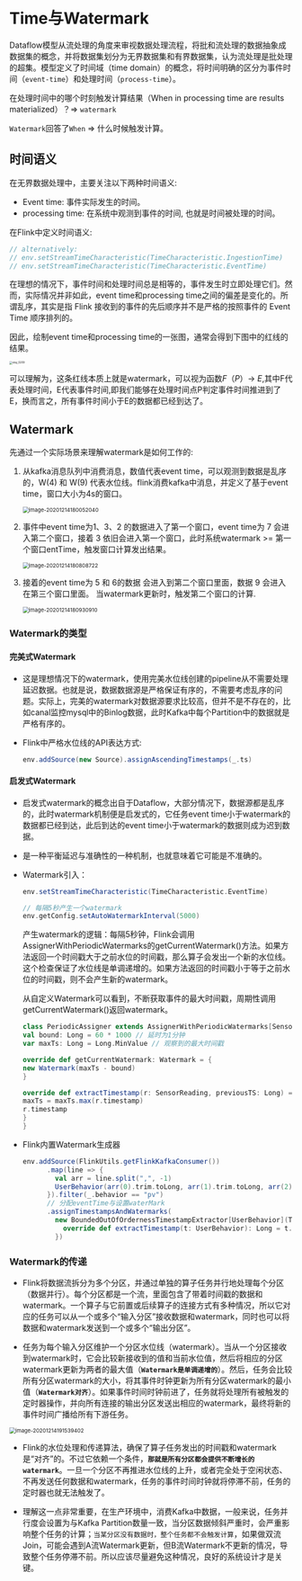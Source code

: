 # Time与Watermark

Dataflow模型从流处理的角度来审视数据处理流程，将批和流处理的数据抽象成数据集的概念，并将数据集划分为无界数据集和有界数据集，认为流处理是批处理的超集。模型定义了时间域（time domain）的概念，将时间明确的区分为事件时间（`event-time`）和处理时间（`process-time`）。

在处理时间中的哪个时刻触发计算结果（When in processing time are results materialized）？=> `watermark`

`Watermark`回答了`When` => 什么时候触发计算。



## 时间语义

在无界数据处理中，主要关注以下两种时间语义:

- Event time: 事件实际发生的时间。
- processing time: 在系统中观测到事件的时间, 也就是时间被处理的时间。

在Flink中定义时间语义:

```scala
// alternatively:
// env.setStreamTimeCharacteristic(TimeCharacteristic.IngestionTime)
// env.setStreamTimeCharacteristic(TimeCharacteristic.EventTime)
```



在理想的情况下，事件时间和处理时间总是相等的，事件发生时立即处理它们。然而，实际情况并非如此，event time和processing time之间的偏差是变化的。所谓乱序，其实是指 Flink 接收到的事件的先后顺序并不是严格的按照事件的 Event Time 顺序排列的。

因此，绘制event time和processing time的一张图，通常会得到下图中的红线的结果。

<img src="Time与Watermark.assets/stsy_0209-20201214172457146.png" alt="stsy_0209" style="zoom:33%;" />

可以理解为，这条红线本质上就是watermark，可以视为函数*F*（*P*）→ *E*,其中F代表处理时间，E代表事件时间,即我们能够在处理时间点P判定事件时间推进到了E，换而言之，所有事件时间小于E的数据都已经到达了。

## Watermark

先通过一个实际场景来理解watermark是如何工作的:

1. 从kafka消息队列中消费消息，数值代表event time，可以观测到数据是乱序的，W(4) 和 W(9) 代表水位线。flink消费kafka中消息，并定义了基于event time，窗口大小为4s的窗口。

   <img src="Time与Watermark.assets/image-20201214180052040.png" alt="image-20201214180052040" style="zoom:67%;" />

2. 事件中event time为1、3、2 的数据进入了第一个窗口，event time为 7 会进入第二个窗口，接着 3 依旧会进入第一个窗口，此时系统watermark >= 第一个窗口entTime，触发窗口计算发出结果。

   <img src="Time与Watermark.assets/image-20201214180808722.png" alt="image-20201214180808722" style="zoom:67%;" />

3. 接着的event time为 5 和 6的数据 会进入到第二个窗口里面，数据 9 会进入在第三个窗口里面。 当watermark更新时，触发第二个窗口的计算.

   <img src="Time与Watermark.assets/image-20201214180930910.png" alt="image-20201214180930910" style="zoom:67%;" />

### Watermark的类型

#### 完美式Watermark

- 这是理想情况下的watermark，使用完美水位线创建的pipeline从不需要处理延迟数据。也就是说，数据数据源是严格保证有序的，不需要考虑乱序的问题。实际上，完美的watermark对数据源要求比较高，但并不是不存在的，比如canal监控mysql中的Binlog数据，此时Kafka中每个Partition中的数据就是严格有序的。

- Flink中严格水位线的API表达方式:

  ```scala
  env.addSource(new Source).assignAscendingTimestamps(_.ts)
  ```

  

#### 启发式Watermark

- 启发式watermark的概念出自于Dataflow，大部分情况下，数据源都是乱序的，此时watermark机制便是启发式的，它任务event time小于watermark的数据都已经到达，此后到达的event time小于watermark的数据则成为迟到数据。
- 是一种平衡延迟与准确性的一种机制，也就意味着它可能是不准确的。

- Watermark引入：

  ```scala
  env.setStreamTimeCharacteristic(TimeCharacteristic.EventTime)
  
  // 每隔5秒产生一个watermark
  env.getConfig.setAutoWatermarkInterval(5000)
  ```

  产生watermark的逻辑：每隔5秒钟，Flink会调用AssignerWithPeriodicWatermarks的getCurrentWatermark()方法。如果方法返回一个时间戳大于之前水位的时间戳，那么算子会发出一个新的水位线。这个检查保证了水位线是单调递增的。如果方法返回的时间戳小于等于之前水位的时间戳，则不会产生新的watermark。

  从自定义Watermark可以看到，不断获取事件的最大时间戳，周期性调用getCurrentWatermark()返回watermark。

  ```scala
  class PeriodicAssigner extends AssignerWithPeriodicWatermarks[SensorReading] {
  val bound: Long = 60 * 1000 // 延时为1分钟
  var maxTs: Long = Long.MinValue // 观察到的最大时间戳
  
  override def getCurrentWatermark: Watermark = {
  new Watermark(maxTs - bound)
  }
  
  override def extractTimestamp(r: SensorReading, previousTS: Long) = {
  maxTs = maxTs.max(r.timestamp)
  r.timestamp
  }
  }
  ```

- Flink内置Watermark生成器

  ```scala
  env.addSource(FlinkUtils.getFlinkKafkaConsumer())
        .map(line => {
          val arr = line.split(",", -1)
          UserBehavior(arr(0).trim.toLong, arr(1).trim.toLong, arr(2).trim.toInt, arr(3), arr(4).toLong)
        }).filter(_.behavior == "pv")
        // 分配eventTime与设置waterMark
        .assignTimestampsAndWatermarks(
          new BoundedOutOfOrdernessTimestampExtractor[UserBehavior](Time.seconds(2)) { //设置延时时长
            override def extractTimestamp(t: UserBehavior): Long = t.timestamp
          })
  ```

  

### Watermark的传递

- Flink将数据流拆分为多个分区，并通过单独的算子任务并行地处理每个分区（数据并行）。每个分区都是一个流，里面包含了带着时间戳的数据和watermark。一个算子与它前置或后续算子的连接方式有多种情况，所以它对应的任务可以从一个或多个“输入分区”接收数据和watermark，同时也可以将数据和watermark发送到一个或多个“输出分区”。

- 任务为每个输入分区维护一个分区水位线（watermark）。当从一个分区接收到watermark时，它会比较新接收到的值和当前水位值，然后将相应的分区watermark更新为两者的最大值（**`Watermark是单调递增的`**）。然后，任务会比较所有分区watermark的大小，将其事件时钟更新为所有分区watermark的最小值（**`Watermark对齐`**）。如果事件时间时钟前进了，任务就将处理所有被触发的定时器操作，并向所有连接的输出分区发送出相应的watermark，最终将新的事件时间广播给所有下游任务。

<img src="Time与Watermark.assets/image-20201214191539402.png" alt="image-20201214191539402" style="zoom:67%;" />

- Flink的水位处理和传递算法，确保了算子任务发出的时间戳和watermark是“对齐”的。不过它依赖一个条件，**`那就是所有分区都会提供不断增长的watermark`**。一旦一个分区不再推进水位线的上升，或者完全处于空闲状态、不再发送任何数据和watermark，任务的事件时间时钟就将停滞不前，任务的定时器也就无法触发了。

- 理解这一点非常重要，在生产环境中，消费Kafka中数据，一般来说，任务并行度会设置为与Kafka Partition数量一致，当分区数据倾斜严重时，会严重影响整个任务的计算；`当某分区没有数据时，整个任务都不会触发计算`，如果做双流Join，可能会遇到A流Watermark更新，但B流Watermark不更新的情况，导致整个任务停滞不前。所以应该尽量避免这种情况，良好的系统设计才是关键。